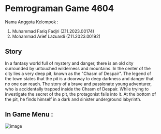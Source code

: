 # Pemrograman Game 4604

Nama Anggota Kelompok :

1. Muhammad Fariq Fadjri (Z11.2023.00174)
2. Mohammad Arief Lazuardi (Z11.2023.00192)

## Story

In a fantasy world full of mystery and danger, there is an old city surrounded by untouched wilderness and mountains. In the center of the city lies a very deep pit, known as the "Chasm of Despair". The legend of the town states that the pit is a doorway to deep darkness and danger that no one can reach.
The story of a brave and passionate young adventurer, who is accidentally trapped inside the Chasm of Despair. While trying to investigate the secret of the pit, the protagonist falls into it. At the bottom of the pit, he finds himself in a dark and sinister underground labyrinth.

## In Game Menu :

![image](https://github.com/)
